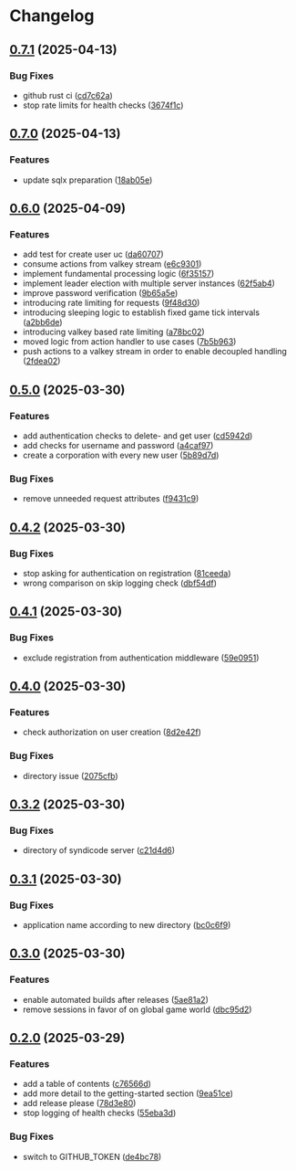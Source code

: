 # Changelog

## [0.7.1](https://github.com/MaikBuse/syndicode/compare/v0.7.0...v0.7.1) (2025-04-13)


### Bug Fixes

* github rust ci ([cd7c62a](https://github.com/MaikBuse/syndicode/commit/cd7c62aee4bf781b1980c482ef279fddab022264))
* stop rate limits for health checks ([3674f1c](https://github.com/MaikBuse/syndicode/commit/3674f1c104c8ba28258cf31a83f8333e5e861452))

## [0.7.0](https://github.com/MaikBuse/syndicode/compare/v0.6.0...v0.7.0) (2025-04-13)


### Features

* update sqlx preparation ([18ab05e](https://github.com/MaikBuse/syndicode/commit/18ab05ea391e8713830d4e7a00831153b305bd3b))

## [0.6.0](https://github.com/MaikBuse/syndicode/compare/v0.5.0...v0.6.0) (2025-04-09)


### Features

* add test for create user uc ([da60707](https://github.com/MaikBuse/syndicode/commit/da60707563a3e1711ad91dff39490441ca1e23a9))
* consume actions from valkey stream ([e6c9301](https://github.com/MaikBuse/syndicode/commit/e6c930154b682465b83a4046ea20d5f858eb725d))
* implement fundamental processing logic ([6f35157](https://github.com/MaikBuse/syndicode/commit/6f35157f50fd1ab7784a0404121ad8a540b0a1d7))
* implement leader election with multiple server instances ([62f5ab4](https://github.com/MaikBuse/syndicode/commit/62f5ab4ad70a0e993f9a1d29bdac6218ac719e24))
* improve password verification ([9b65a5e](https://github.com/MaikBuse/syndicode/commit/9b65a5e78550b3a797f365846b2105c18f9575e2))
* introducing rate limiting for requests ([9f48d30](https://github.com/MaikBuse/syndicode/commit/9f48d30cb0e35285d6c72d14eb2afbbb6a536a83))
* introducing sleeping logic to establish fixed game tick intervals ([a2bb6de](https://github.com/MaikBuse/syndicode/commit/a2bb6de065b797843347b8c37d40f9a163caf020))
* introducing valkey based rate limiting ([a78bc02](https://github.com/MaikBuse/syndicode/commit/a78bc0235464a6ba3d0426697c06ea2e39219257))
* moved logic from action handler to use cases ([7b5b963](https://github.com/MaikBuse/syndicode/commit/7b5b96314704462cbfabbc8f4a5ff71b3735b90d))
* push actions to a valkey stream in order to enable decoupled handling ([2fdea02](https://github.com/MaikBuse/syndicode/commit/2fdea02b7de881cd589c84633b77dcf8ae487821))

## [0.5.0](https://github.com/MaikBuse/syndicode/compare/v0.4.2...v0.5.0) (2025-03-30)


### Features

* add authentication checks to delete- and get user ([cd5942d](https://github.com/MaikBuse/syndicode/commit/cd5942dffcd567351f9921e493faf875307ead7c))
* add checks for username and password ([a4caf97](https://github.com/MaikBuse/syndicode/commit/a4caf973d2ebfe4e9e0d80dac8cc18e7a199be85))
* create a corporation with every new user ([5b89d7d](https://github.com/MaikBuse/syndicode/commit/5b89d7dec541202dbb66929d6055c0f49d59f0f6))


### Bug Fixes

* remove unneeded request attributes ([f9431c9](https://github.com/MaikBuse/syndicode/commit/f9431c90e1780918708ecae698fa6f80816443ac))

## [0.4.2](https://github.com/MaikBuse/syndicode/compare/v0.4.1...v0.4.2) (2025-03-30)


### Bug Fixes

* stop asking for authentication on registration ([81ceeda](https://github.com/MaikBuse/syndicode/commit/81ceedae8272cca94711550369baf4388f4b873e))
* wrong comparison on skip logging check ([dbf54df](https://github.com/MaikBuse/syndicode/commit/dbf54df618fc937c9a107bca914f4e11822a0f77))

## [0.4.1](https://github.com/MaikBuse/syndicode/compare/v0.4.0...v0.4.1) (2025-03-30)


### Bug Fixes

* exclude registration from authentication middleware ([59e0951](https://github.com/MaikBuse/syndicode/commit/59e09512b73848f2c5944f58f16be588e93e880e))

## [0.4.0](https://github.com/MaikBuse/syndicode/compare/v0.3.2...v0.4.0) (2025-03-30)


### Features

* check authorization on user creation ([8d2e42f](https://github.com/MaikBuse/syndicode/commit/8d2e42f7f7463bbc0d65ffc7c1dd23a2bad8f3f5))


### Bug Fixes

* directory issue ([2075cfb](https://github.com/MaikBuse/syndicode/commit/2075cfbd9e97c37a5935861db26755b66b98a7e3))

## [0.3.2](https://github.com/MaikBuse/syndicode/compare/v0.3.1...v0.3.2) (2025-03-30)


### Bug Fixes

* directory of syndicode server ([c21d4d6](https://github.com/MaikBuse/syndicode/commit/c21d4d60226e05c19bf989b7c83038a669f54336))

## [0.3.1](https://github.com/MaikBuse/syndicode/compare/v0.3.0...v0.3.1) (2025-03-30)


### Bug Fixes

* application name according to new directory ([bc0c6f9](https://github.com/MaikBuse/syndicode/commit/bc0c6f956f101754cc54b05dce7b7eb75000794e))

## [0.3.0](https://github.com/MaikBuse/syndicode/compare/v0.2.0...v0.3.0) (2025-03-30)


### Features

* enable automated builds after releases ([5ae81a2](https://github.com/MaikBuse/syndicode/commit/5ae81a2197ce5a48e1aec8007d0cf2421d6696b6))
* remove sessions in favor of on global game world ([dbc95d2](https://github.com/MaikBuse/syndicode/commit/dbc95d2c63633a38fd37885077f56f6df68c136a))

## [0.2.0](https://github.com/MaikBuse/syndicode/compare/0.1.4...v0.2.0) (2025-03-29)


### Features

* add a table of contents ([c76566d](https://github.com/MaikBuse/syndicode/commit/c76566dd36836701fa9181497a7c148b61cffc72))
* add more detail to the getting-started section ([9ea51ce](https://github.com/MaikBuse/syndicode/commit/9ea51ceec65f5aae98a462bd27fa3090a60f54a1))
* add release please ([78d3e80](https://github.com/MaikBuse/syndicode/commit/78d3e80724912c967ee56a657ed0d4d0deac4cb1))
* stop logging of health checks ([55eba3d](https://github.com/MaikBuse/syndicode/commit/55eba3d017fa288b8ce712f11d1c841b8982e6b6))


### Bug Fixes

* switch to GITHUB_TOKEN ([de4bc78](https://github.com/MaikBuse/syndicode/commit/de4bc78355f75850833e664d6a836100cfa66448))
